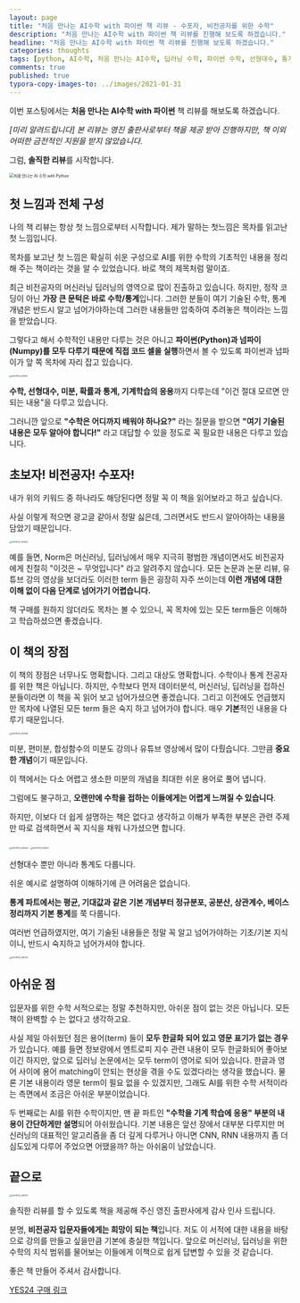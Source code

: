 ```yaml
---
layout: page
title: "처음 만나는 AI수학 with 파이썬 책 리뷰 - 수포자, 비전공자를 위한 수학"
description: "처음 만나는 AI수학 with 파이썬 책 리뷰를 진행해 보도록 하겠습니다."
headline: "처음 만나는 AI수학 with 파이썬 책 리뷰를 진행해 보도록 하겠습니다."
categories: thoughts
tags: [python, AI수학, 처음 만나는 AI수학, 딥러닝 수학, 파이썬 수학, 선형대수, 통계, 미분, 영진닷컴, data science, 데이터 분석, 딥러닝]
comments: true
published: true
typora-copy-images-to: ../images/2021-01-31
---
```




이번 포스팅에서는 **처음 만나는 AI수학 with 파이썬** 책 리뷰를 해보도록 하겠습니다.

*[미리 알려드립니다] 본 리뷰는 영진 출판사로부터 책을 제공 받아 진행하지만, 책 이외 어떠한 금전적인 지원을 받지 않았습니다.*

그럼, **솔직한 리뷰**를 시작합니다.



<img src="http://image.yes24.com/goods/96805069/800x0" alt="처음 만나는 AI 수학 with Python" style="zoom:50%;" />

## 첫 느낌과 전체 구성

나의 책 리뷰는 항상 첫 느낌으로부터 시작합니다. 제가 말하는 첫느낌은 목차를 읽고난 첫 느낌입니다. 

목차를 보고난 첫 느낌은 확실히 쉬운 구성으로 AI를 위한 수학의 기초적인 내용을 정리해 주는 책이라는 것을 알 수 있었습니다. 바로 책의 제목처럼 말이죠.

최근 비전공자의 머신러닝 딥러닝의 영역으로 많이 진출하고 있습니다. 하지만, 정작 코딩이 아닌 **가장 큰 문턱은 바로 수학/통계**입니다. 그러한 분들이 여기 기술된 수학, 통계 개념은 반드시 알고 넘어가야하는데 그러한 내용들만 압축하여 추려놓은 책이라는 느낌을 받았습니다.

그렇다고 해서 수학적인 내용만 다루는 것은 아니고 **파이썬(Python)과 넘파이(Numpy)를 모두 다루기 때문에 직접 코드 셀을 실행**하면서 볼 수 있도록 파이썬과 넘파이가 앞 쪽 목차에 자리 잡고 있습니다.

<img src="../images/2021-01-31/20210131_041251.jpg" alt="20210131_041251" style="zoom: 25%;" />



**수학, 선형대수, 미분, 확률과 통계, 기계학습의 응용**까지 다루는데 "이건 절대 모르면 안되는 내용"을 다루고 있습니다.

그러니깐 앞으로 **"수학은 어디까지 배워야 하나요?"** 라는 질문을 받으면 **"여기 기술된 내용은 모두 알아야 합니다!"** 라고 대답할 수 있을 정도로 꼭 필요한 내용은 다루고 있습니다.



## 초보자! 비전공자! 수포자!

내가 위의 키워드 중 하나라도 해당된다면 정말 꼭 이 책을 읽어보라고 하고 싶습니다.

사실 이렇게 적으면 광고글 같아서 정말 싫은데, 그러면서도 반드시 알아야하는 내용을 담았기 때문입니다. 

<img src="../images/2021-01-31/20210131_041320.jpg" alt="20210131_041320" style="zoom:25%;" />



예를 들면, Norm은 머신러닝, 딥러닝에서 매우 지극히 평범한 개념이면서도 비전공자에게 친절히 "이것은 ~ 무엇입니다" 라고 알려주지 않습니다. 모든 논문과 논문 리뷰, 유튜브 강의 영상을 보더라도 이러한 term 들은 굉장히 자주 쓰이는데 **이런 개념에 대한 이해 없이 다음 단계로 넘어가기 어렵습니다.**

책 구매를 원하지 않더라도 목차는 볼 수 있으니, 꼭 목차에 있는 모든 term들은 이해하고 학습하셨으면 좋겠습니다.



## 이 책의 장점

이 책의 장점은 너무나도 명확합니다. 그리고 대상도 명확합니다. 수학이나 통계 전공자를 위한 책은 아닙니다. 하지만, 수학보다 먼저 데이터분석, 머신러닝, 딥러닝을 접하신 분들이라면 이 책을 꼭 읽어 보고 넘어가셨으면 좋겠습니다. 그리고 이전에도 언급했지만 목차에 나열된 모든 term 들은 숙지 하고 넘어가야 합니다. 매우 **기본**적인 내용을 다루기 때문입니다.

<img src="../images/2021-01-31/20210131_041348.jpg" alt="20210131_041348" style="zoom:25%;" />

미분, 편미분, 합성함수의 미분도 강의나 유튜브 영상에서 많이 다뤘습니다. 그만큼 **중요한 개념**이기 때문입니다.

이 책에서는 다소 어렵고 생소한 미분의 개념을 최대한 쉬운 용어로 풀어 냅니다. 

그럼에도 불구하고, **오랜만에 수학을 접하는 이들에게는 어렵게 느껴질 수 있습니다**.

하지만, 이보다 더 쉽게 설명하는 책은 없다고 생각하고 이해가 부족한 부분은 관련 주제만 따로 검색하면서 꼭 지식을 채워 나가셨으면 합니다.

<img src="../images/2021-01-31/20210131_040254.jpg" alt="20210131_040254" style="zoom:25%;" />

<img src="../images/2021-01-31/20210131_041423.jpg" alt="20210131_041423" style="zoom:25%;" />

선형대수 뿐만 아니라 통계도 다룹니다.

쉬운 예시로 설명하여 이해하기에 큰 어려움은 없습니다.

**통계 파트에서는 평균, 기대값과 같은 기본 개념부터 정규분포, 공분산, 상관계수, 베이스 정리까지 기본 통계**를 쭉 다룹니다.

여러번 언급하였지만, 여기 기술된 내용들은 정말 꼭 알고 넘어가야하는 기초/기본 지식이니, 반드시 숙지하고 넘어가셔야 합니다.

<img src="../images/2021-01-31/20210131_040313.jpg" alt="20210131_040313" style="zoom:25%;" />



## 아쉬운 점

입문자를 위한 수학 서적으로는 정말 추천하지만, 아쉬운 점이 없는 것은 아닙니다. 모든 책이 완벽할 수 는 없다고 생각하고요.

사실 제일 아쉬웠던 점은 용어(term) 들이 **모두 한글화 되어 있고 영문 표기가 없는 경우**가 있습니다. 예를 들면 정보량에서 엔트로피 지수 관련 내용이 모두 한글화되어 좋아보이긴 하지만, 앞으로 딥러닝 논문에서는 모두 term이 영어로 되어 있습니다. 한글과 영어 사이에 용어 matching이 안되는 현상을 겪을 수도 있겠다라는 생각을 했습니다. 물론 기본 내용이라 영문 term이 필요 없을 수 있겠지만, 그래도 AI를 위한 수학 서적이라는 측면에서 조금은 아쉬운 부분이었습니다.

두 번째로는 AI를 위한 수학이지만, 맨 끝 파트인 **"수학을 기계 학습에 응용" 부분의 내용이 간단하게만 설명**되어 아쉬웠습니다. 기본 내용은 앞선 장에서 대부분 다루지만 머신러닝의 대표적인 알고리즘을 좀 더 깊게 다루거나 아니면 CNN, RNN 내용까지 좀 더 심도있게 다루어 주었으면 어땠을까? 하는 아쉬움이 남았습니다.



## 끝으로

<img src="../images/2021-01-31/20210131_040357.jpg" alt="20210131_040357" style="zoom:25%;" />

솔직한 리뷰를 할 수 있도록 책을 제공해 주신 영진 출판사에게 감사 인사 드립니다.

분명, **비전공자 입문자들에게는 희망이 되는 책**입니다. 저도 이 서적에 대한 내용을 바탕으로 강의를 만들고 싶을만큼 기본에 충실한 책입니다. 앞으로 머신러닝, 딥러닝을 위한 수학의 지식 범위를 물어보는 이들에게 이책으로 쉽게 답변할 수 있을 것 같습니다.

좋은 책 만들어 주셔서 감사합니다.



[YES24 구매 링크](http://www.yes24.com/Product/Goods/96805069?OzSrank=1)

